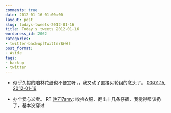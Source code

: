 ```yaml
---
comments: true
date: 2012-01-16 01:00:00
layout: post
slug: todays-tweets-2012-01-16
title: Today's tweets 2012-01-16
wordpress_id: 2062
categories:
- twitter-backup[Twitter备份]
post_format:
- Aside
tags:
- backup
- twitter
---
```





  * 似乎久裕的陪林花鼓也不便宜呀，，我又动了直接买轮组的念头了。 [00:01:15, 2012-01-16](http://twitter.com/gfrog/statuses/158579507597545472)





  * 办个爱心义卖。 RT [@717amy](http://twitter.com/717amy): 收拾衣服，翻出十几条仔裤，我觉得都该扔了，基本没穿过
